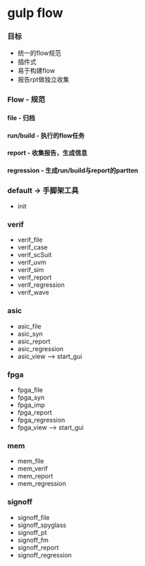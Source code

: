 gulp flow
==========

### 目标
- 统一的flow规范
- 插件式
- 易于构建flow
- 报告rpt做独立收集


### Flow - 规范
#### file       - 归档
#### run/build  - 执行的flow任务
#### report     - 收集报告，生成信息
#### regression - 生成run/build与report的partten

### default -> 手脚架工具
- init

### verif
- verif_file
- verif_case
- verif_scSuit
- verif_uvm
- verif_sim
- verif_report
- verif_regression
- verif_wave

### asic
- asic_file
- asic_syn
- asic_report
- asic_regression
- asic_view --> start_gui

### fpga
- fpga_file
- fpga_syn
- fpga_imp
- fpga_report
- fpga_regression
- fpga_view --> start_gui

### mem
- mem_file
- mem_verif
- mem_report
- mem_regression

### signoff
- signoff_file
- signoff_spyglass
- signoff_pt 
- signoff_fm
- signoff_report
- signoff_regression

